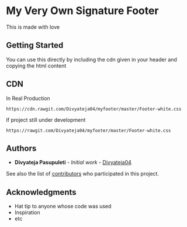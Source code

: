 # My Very Own Signature Footer

This is made with love

## Getting Started

You can use this directly by including the cdn given in your header and copying the html content

## CDN
In Real Production
```
https://cdn.rawgit.com/Divyateja04/myfooter/master/Footer-white.css 
```

If project still under development
```
https://rawgit.com/Divyateja04/myfooter/master/Footer-white.css
```

## Authors

* **Divyateja Pasupuleti** - *Initial work* - [Divyateja04](https://github.com/Divyateja04)

See also the list of [contributors](https://github.com/your/project/contributors) who participated in this project.

## Acknowledgments

* Hat tip to anyone whose code was used
* Inspiration
* etc
